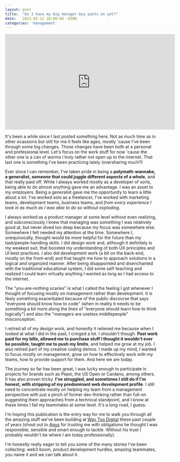 ```yaml
---
layout: post
title:  "Do I have my big manager-boy pants on yet?"
date:   2023-02-11 10:00:00 -0300
categories: 'management'
---
```


<iframe width="560" height="315" src="https://www.youtube.com/embed/E-UjBbelEqk" title="YouTube video player" frameborder="0" allow="accelerometer; autoplay; clipboard-write; encrypted-media; gyroscope; picture-in-picture; web-share" allowfullscreen></iframe>

It's been a while since I last posted something here. Not as much time as in other ocassions but still for me it feels like ages, mostly 'cause I've been through some big changes. Those changes have been both at a personal and professional level. Let's focus on the work stuff for now 'cause the other one is a can of worms I truly rather not open up to the internet. That last one is something I've been practicing lately (oversharing much?)

Ever since I can remember, I've taken pride in being a **polymath-wannabe, a generalist, someone that could juggle different aspects of a whole**, and that really paid off. While I always worked mostly as a developer of sorts, being able to do almost anything gave me an advantage. I was an asset to my employers. Being a generalist gave me the opportunity to learn a little about a lot. I've worked solo as a freelancer, I've worked with marketing teams, development teams, business teams, and *from every experience I took in as much as I was able to do so without exploding*.

I always worked as a product manager at some level without even realizing, and subconsciously I knew that managing was something I was relatively good at, but never dived too deep because my focus was somewhere else. Somewhere I felt needed my attention at the time. Somewhere I, unequivocally, thought would be more helpful for the future than my task/people-handling skills. I did design work and, although it definitely is my weakest suit, that boosted my understanding of both UX principles and UI best practices. I also did development work (a bit on the back-end, mostly on the front-end) and that taught me how to approach solutions in a logical and organized manner. After being disappointed and disenchanted with the traditional educational system, I did some self-teaching and realized I could learn virtually anything I wanted as long as I had access to the internet. 

The "you-are-nothing scaries" is what I called the feeling I got whenever I thought of focusing mostly on management rather than development. It is likely something exacerbated because of the public discourse that says "everyone should know how to code" (when in reality it needs to be something a bit more along the lines of "everyone should learn how to think logically") and also the "managers are useless middlepeople" misconception.

I retired all of my design work, and honestly it relieved me because when I looked at what I did in the past, I cringed a lot. I shouldn't though. **Past work paid for my bills, allowed me to purchase stuff I thought it wouldn't ever be possible, taught me to push my limits**, and helped me grow at my job. I also retired part of my creative coding demos. I made up my mind, I wanted to focus mostly on management, grow on how to effectively work with my teams, how to provide support for them. And here we are today.

The journey so far has been great, I was lucky enough to participate in projects for brands such as Pepsi, the US Open or Cardano, among others. It has also proven tricky. **I've struggled, and sometimes I still do if I'm honest, with stripping of my predominant web development profile**. I still need to concentrate mostly on helping my team from a management perspective with just a pinch of former dev-thinking rather than full-on suggesting them approaches from a technical standpoint, and I know at these times I fail my teammates at some level. It's a long road, I guess.

I'm hoping this publication is the entry way for me to walk you through all the amazing stuff we've been building at [Way Too Digital](https://waytoodigital.com/) these past couple of years (shout out to [Agus](https://www.linkedin.com/in/agustinmaria/) for trusting me with obligations he thought I was responsible, sensible and smart enough to tackle. Without his trust I probably wouldn't be where I am today professionally). 

I'm honestly really eager to tell you some of the many stories I've been collecting: web3 boom, product development hurdles, amazing teammates, you name it and we can talk about it.